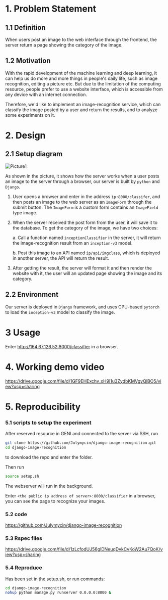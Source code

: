 
# 1. Problem Statement

## 1.1 Definition

When users post an image to the web interface through the frontend, the server return a page showing the category of the image.

## 1.2 Motivation

With the rapid development of the machine learning and deep learning, it can help us do more and more things in people's daily life, such as image recognition, editing a picture etc. But due to the limitation of the computing  resource, people prefer to use a website interface, which is accessible from any device with an internet connection.

Therefore, we'd like to implement an image-recognition service, which can classify the image posted by a user and return the results, and to analyze some experiments on it.



# 2. Design

## 2.1 Setup diagram

![Picture1](C:\Users\Marcus\Documents\CS655\Picture1.png)

As shown in the picture, it shows how the server works when a user posts an image to the server through a browser, our server is built by `python` and `Django`. 

1. User opens a browser and enter in the address ```ip:8000/classifer```, and then posts an image to the web server as an ```ImageForm``` through the submit button. The `ImageForm` is a custom form contains an  `ImageField` type image.

2. When the server received the post form from the user, it will save it to the database. To get the category of the image, we have two choices:

   a. Call a function named `inceptionClassifier` in the server, it will return the image-recognition result from an `inception-v3` model.

   b.  Post this image to an API named `ip/api/imgclass`, which is deployed in another server, the API will return the result.

3. After getting the result, the server will format it and then render the website with it, the user will an updated page showing the image and its category.

## 2.2 Environment

Our server is deployed in `Django` framework, and uses CPU-based `pytorch` to load the `inception-v3` model to classify the image.





# 3 Usage


Enter http://164.67.126.52:8000/classifier  in a browser.






# 4. Working demo video

https://drive.google.com/file/d/1GF9EHExchv_xH9I1u3ZydbKMVgvQlBO5/view?usp=sharing



# 5. Reproducibility

### 5.1 scripts to setup the experiment

After reserved resource in GENI and connected to the server via SSH, run 

``` bash
git clone https://github.com/Julymycin/django-image-recognition.git
cd django-image-recognition
```

to download the repo and enter the folder.

Then run

``` bash
source setup.sh
```

The webserver will run in the background.

Enter `<the public ip address of server>:8000/classifier` in a browser, you can see the page to recognize your images.

### 5.2 code

https://github.com/Julymycin/django-image-recognition

### 5.3 Rspec files

https://drive.google.com/file/d/1zLcfodUJ56glDNeuqDvkCvKoW2Au7QoK/view?usp=sharing

### 5.4 Reproduce

Has been set in the setup.sh, or run commands:

```bash
cd django-image-recognition
nohup python manage.py runserver 0.0.0.0:8000 &
```


